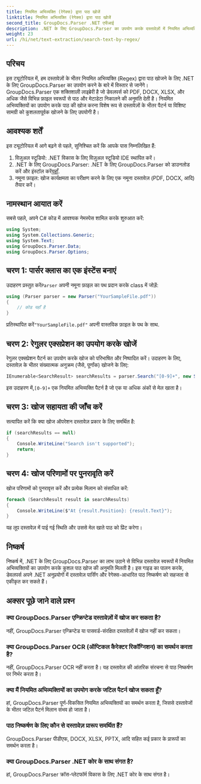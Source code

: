 ```yaml
---
title: नियमित अभिव्यक्ति (रेगेक्स) द्वारा पाठ खोजें
linktitle: नियमित अभिव्यक्ति (रेगेक्स) द्वारा पाठ खोजें
second_title: GroupDocs.Parser .NET एपीआई
description: .NET के लिए GroupDocs.Parser का उपयोग करके दस्तावेज़ों में नियमित अभिव्यक्तियों का उपयोग करके पाठ खोजना सीखें। विशिष्ट सामग्री को आसानी से निकालें।
weight: 23
url: /hi/net/text-extraction/search-text-by-regex/
---
```

## परिचय
इस ट्यूटोरियल में, हम दस्तावेज़ों के भीतर नियमित अभिव्यक्ति (Regex) द्वारा पाठ खोजने के लिए .NET के लिए GroupDocs.Parser का उपयोग करने के बारे में विस्तार से जानेंगे। GroupDocs.Parser एक शक्तिशाली लाइब्रेरी है जो डेवलपर्स को PDF, DOCX, XLSX, और अधिक जैसे विभिन्न फ़ाइल स्वरूपों से पाठ और मेटाडेटा निकालने की अनुमति देती है। नियमित अभिव्यक्तियों का उपयोग करके पाठ की खोज करना विशेष रूप से दस्तावेज़ों के भीतर पैटर्न या विशिष्ट सामग्री को कुशलतापूर्वक खोजने के लिए उपयोगी है।
## आवश्यक शर्तें
इस ट्यूटोरियल में आगे बढ़ने से पहले, सुनिश्चित करें कि आपके पास निम्नलिखित हैं:
1. विज़ुअल स्टूडियो: .NET विकास के लिए विज़ुअल स्टूडियो IDE स्थापित करें।
2.  .NET के लिए GroupDocs.Parser: .NET के लिए GroupDocs.Parser को डाउनलोड करें और इंस्टॉल करें[यहाँ](https://releases.groupdocs.com/parser/net/).
3. नमूना फ़ाइल: खोज कार्यक्षमता का परीक्षण करने के लिए एक नमूना दस्तावेज़ (PDF, DOCX, आदि) तैयार करें।

## नामस्थान आयात करें
सबसे पहले, अपने C# कोड में आवश्यक नेमस्पेस शामिल करके शुरुआत करें:
```csharp
using System;
using System.Collections.Generic;
using System.Text;
using GroupDocs.Parser.Data;
using GroupDocs.Parser.Options;
```
## चरण 1: पार्सर क्लास का एक इंस्टेंस बनाएं
 उदाहरण प्रस्तुत करें`Parser` अपनी नमूना फ़ाइल का पथ प्रदान करके class में जोड़ें:
```csharp
using (Parser parser = new Parser("YourSampleFile.pdf"))
{
    // कोड यहाँ है
}
```
 प्रतिस्थापित करें`"YourSampleFile.pdf"` अपनी वास्तविक फ़ाइल के पथ के साथ.
## चरण 2: रेगुलर एक्सप्रेशन का उपयोग करके खोजें
रेगुलर एक्सप्रेशन पैटर्न का उपयोग करके खोज को परिभाषित और निष्पादित करें। उदाहरण के लिए, दस्तावेज़ के भीतर संख्यात्मक अनुक्रम (जैसे, पूर्णांक) खोजने के लिए:
```csharp
IEnumerable<SearchResult> searchResults = parser.Search("[0-9]+", new SearchOptions(true, false, true));
```
 इस उदाहरण में,`[0-9]+` एक नियमित अभिव्यक्ति पैटर्न है जो एक या अधिक अंकों से मेल खाता है।
## चरण 3: खोज सहायता की जाँच करें
सत्यापित करें कि क्या खोज ऑपरेशन दस्तावेज़ प्रकार के लिए समर्थित है:
```csharp
if (searchResults == null)
{
    Console.WriteLine("Search isn't supported");
    return;
}
```
## चरण 4: खोज परिणामों पर पुनरावृति करें
खोज परिणामों को पुनरावृत्त करें और प्रत्येक मिलान को संसाधित करें:
```csharp
foreach (SearchResult result in searchResults)
{
    Console.WriteLine($"At {result.Position}: {result.Text}");
}
```
यह लूप दस्तावेज़ में पाई गई स्थिति और उससे मेल खाते पाठ को प्रिंट करेगा।

## निष्कर्ष
निष्कर्ष में, .NET के लिए GroupDocs.Parser का लाभ उठाने से विभिन्न दस्तावेज़ स्वरूपों में नियमित अभिव्यक्तियों का उपयोग करके कुशल पाठ खोज की अनुमति मिलती है। इस गाइड का पालन करके, डेवलपर्स अपने .NET अनुप्रयोगों में दस्तावेज़ पार्सिंग और रेगेक्स-आधारित पाठ निष्कर्षण को सहजता से एकीकृत कर सकते हैं।

## अक्सर पूछे जाने वाले प्रश्न
### क्या GroupDocs.Parser एन्क्रिप्टेड दस्तावेज़ों में खोज कर सकता है?
नहीं, GroupDocs.Parser एन्क्रिप्टेड या पासवर्ड-संरक्षित दस्तावेज़ों में खोज नहीं कर सकता।
### क्या GroupDocs.Parser OCR (ऑप्टिकल कैरेक्टर रिकॉग्निशन) का समर्थन करता है?
नहीं, GroupDocs.Parser OCR नहीं करता है। यह दस्तावेज़ की आंतरिक संरचना से पाठ निष्कर्षण पर निर्भर करता है।
### क्या मैं नियमित अभिव्यक्तियों का उपयोग करके जटिल पैटर्न खोज सकता हूँ?
हां, GroupDocs.Parser पूर्ण-विकसित नियमित अभिव्यक्तियों का समर्थन करता है, जिससे दस्तावेजों के भीतर जटिल पैटर्न मिलान संभव हो जाता है।
### पाठ निष्कर्षण के लिए कौन से दस्तावेज़ प्रारूप समर्थित हैं?
GroupDocs.Parser पीडीएफ, DOCX, XLSX, PPTX, आदि सहित कई प्रकार के प्रारूपों का समर्थन करता है।
### क्या GroupDocs.Parser .NET कोर के साथ संगत है?
हां, GroupDocs.Parser क्रॉस-प्लेटफॉर्म विकास के लिए .NET कोर के साथ संगत है।